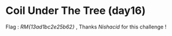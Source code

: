 # Coil Under The Tree (day16)

Flag : _RM{13ad1bc2e25b62}_ , Thanks _Nishacid_ for this challenge ! 
